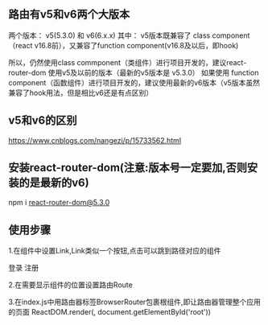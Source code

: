 ## 路由有v5和v6两个大版本
两个版本： v5(5.3.0) 和 v6(6.x.x)
其中：
v5版本既兼容了 class component（react v16.8前），又兼容了function component(v16.8及以后，即hook)

所以，仍然使用class commponent（类组件）进行项目开发的，建议react-router-dom 使用v5及以前的版本（最新的v5版本是 v5.3.0）
如果使用 function component（函数组件）进行项目开发的，建议使用最新的v6版本（v5版本虽然兼容了hook用法，但是相比v6还是有点区别）

## v5和v6的区别
https://www.cnblogs.com/nangezi/p/15733562.html

## 安装react-router-dom(注意:版本号一定要加,否则安装的是最新的v6)
npm i react-router-dom@5.3.0

## 使用步骤
1.在组件中设置Link,Link类似一个按钮,点击可以跳到路径对应的组件
<Link to="/login">登录</Link>
<Link to="/register">注册</Link>

2.在需要显示组件的位置设置路由Route
<Route path="/login" component={Login}></Route>
<Route path="/register" component={Register}></Route>

3.在index.js中用路由器标签BrowserRouter包裹根组件,即让路由器管理整个应用的页面
ReactDOM.render(<BrowserRouter><App /></BrowserRouter>,
document.getElementById('root'))